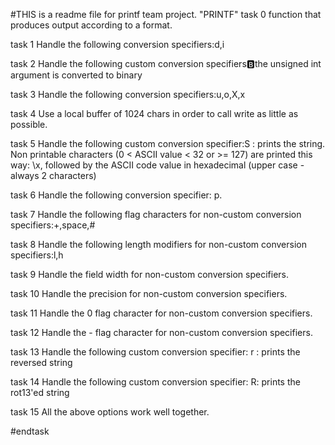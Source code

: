 #THIS is a readme file for printf team project.
       "PRINTF"
task 0 function that produces output according to a format.

task 1 Handle the following conversion specifiers:d,i

task 2 Handle the following custom conversion specifiers:b:the unsigned int argument is converted to binary

task 3 Handle the following conversion specifiers:u,o,X,x

task 4 Use a local buffer of 1024 chars in order to call write as little as possible.

task 5 Handle the following custom conversion specifier:S : prints the string.
Non printable characters (0 < ASCII value < 32 or >= 127) are printed this way: \x, followed by the ASCII code value in hexadecimal (upper case - always 2 characters)

task 6 Handle the following conversion specifier: p.

task 7 Handle the following flag characters for non-custom conversion specifiers:+,space,#

task 8 Handle the following length modifiers for non-custom conversion specifiers:l,h

task 9 Handle the field width for non-custom conversion specifiers.

task 10 Handle the precision for non-custom conversion specifiers.

task 11 Handle the 0 flag character for non-custom conversion specifiers.

task 12 Handle the - flag character for non-custom conversion specifiers.

task 13 Handle the following custom conversion specifier:
r : prints the reversed string

task 14 Handle the following custom conversion specifier:
R: prints the rot13'ed string

task 15 All the above options work well together.

#endtask





